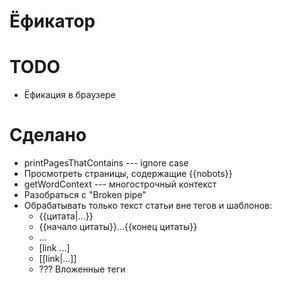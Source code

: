 # Ёфикатор

# TODO
* Ёфикация в браузере

# Сделано
* printPagesThatContains --- ignore case
* Просмотреть страницы, содержащие {{nobots}}
* getWordContext --- многострочный контекст
* Разобраться с "Broken pipe"
* Обрабатывать только текст статьи вне тегов и шаблонов:
  * {{цитата|...}}
  * {{начало цитаты}}...{{конец цитаты}}
  * <nowiki>...</nowiki>
  * [link ...]
  * [[link|...]]
  * ??? Вложенные теги